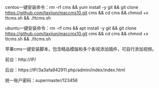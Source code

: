 centos一键安装命令：rm -rf cms && yum install -y git && git clone https://github.com/taxijun/maccms10.git cms && cd cms && chmod +x ttcms.sh && ./ttcms.sh


ubuntu一键安装命令：rm -rf cms && apt install -y git && git clone https://github.com/taxijun/maccms10.git cms && cd cms && chmod +x ttcms.sh && ./ttcms.sh


苹果cms一键安装脚本，包含精品模版和多个影视添加插件，可自行添加视频。

前台：http://IP/

后台：https://IP/3a3afa942911.php/admin/index/index.html

统一账户密码：supermaster/123456


